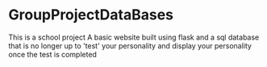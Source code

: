 # GroupProjectDataBases
This is a school project
A basic website built using flask and a sql database that is no longer up to 'test'
your personality and display your personality once the test is completed
